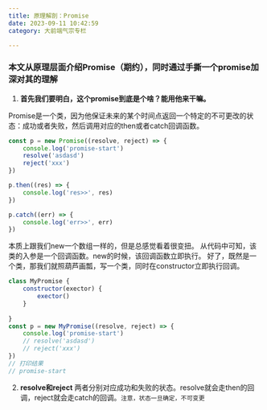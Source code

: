 ```yaml
---
title: 原理解剖：Promise
date: 2023-09-11 10:42:59
category: 大前端气宗专栏

---
```


### 本文从原理层面介绍Promise（期约），同时通过手撕一个promise加深对其的理解

1. **首先我们要明白，这个promise到底是个啥？能用他来干嘛。**

Promise是一个类，因为他保证未来的某个时间点返回一个特定的不可更改的状态：成功或者失败，然后调用对应的then或者catch回调函数。
```javascript
const p = new Promise((resolve, reject) => {
    console.log('promise-start')
    resolve('asdasd')
    reject('xxx')
})

p.then((res) => {
    console.log('res>>', res)
})

p.catch((err) => {
    console.log('err>>', err)
})
```
本质上跟我们new一个数组一样的，但是总感觉看着很变扭。
从代码中可知，该类的入参是一个回调函数。new的时候，该回调函数立即执行。
好了，既然是一个类，那我们就照葫芦画瓢，写一个类，同时在constructor立即执行回调。

```javascript
class MyPromise {
    constructor(exector) {
        exector()
    }
    
}
const p = new MyPromise((resolve, reject) => {
    console.log('promise-start')
    // resolve('asdasd')
    // reject('xxx')
})
// 打印结果
// promise-start

```

2. **resolve和reject**
两者分别对应成功和失败的状态。resolve就会走then的回调，reject就会走catch的回调。`注意，状态一旦确定，不可变更`